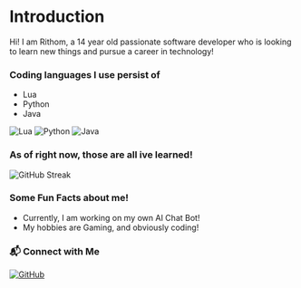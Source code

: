 # Introduction

Hi! I am Rithom, a 14 year old passionate software developer who is looking to learn new things and pursue a career in technology!

### Coding languages I use persist of

- Lua
- Python
- Java

![Lua](https://img.shields.io/badge/-Lua-2C2D72?logo=lua&logoColor=white)
![Python](https://img.shields.io/badge/-Python-3776AB?logo=python&logoColor=white)
![Java](https://img.shields.io/badge/-Java-007396?logo=java&logoColor=white)

### As of right now, those are all ive learned! 

![GitHub Streak](https://streak-stats.demolab.com?user=YOURUSERNAME&theme=tokyonight&hide_border=true)

### Some Fun Facts about me!

- Currently, I am working on my own AI Chat Bot!
- My hobbies are Gaming, and obviously coding!

### 📬 Connect with Me
[![GitHub](https://img.shields.io/badge/GitHub-000?logo=github&logoColor=white)](https://github.com/YOURUSERNAME)
